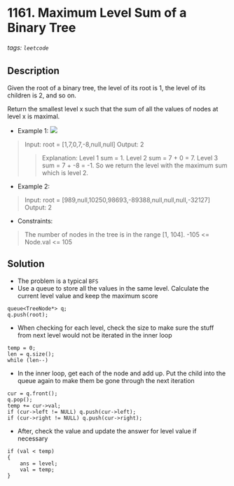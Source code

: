 # 1161. Maximum Level Sum of a Binary Tree
###### tags: `leetcode`
## Description
Given the root of a binary tree, the level of its root is 1, the level of its children is 2, and so on.

Return the smallest level x such that the sum of all the values of nodes at level x is maximal.

- Example 1:
![](https://assets.leetcode.com/uploads/2019/05/03/capture.JPG)

>Input: root = [1,7,0,7,-8,null,null]
Output: 2
>>Explanation: 
Level 1 sum = 1.
Level 2 sum = 7 + 0 = 7.
Level 3 sum = 7 + -8 = -1.
So we return the level with the maximum sum which is level 2.

- Example 2:

>Input: root = [989,null,10250,98693,-89388,null,null,null,-32127]
Output: 2

- Constraints:

>The number of nodes in the tree is in the range [1, 104].
-105 <= Node.val <= 105

## Solution
- The problem is a typical `BFS`
- Use a queue to store all the values in the same level. Calculate the current level value and keep the maximum score
```cpp=
queue<TreeNode*> q;
q.push(root);
```
- When checking for each level, check the size to make sure the stuff from next level would not be iterated in the inner loop
```cpp=
temp = 0;
len = q.size();
while (len--)
```
- In the inner loop, get each of the node and add up. Put the child into the queue again to make them be gone through the next iteration
```cpp=
cur = q.front();
q.pop();
temp += cur->val;
if (cur->left != NULL) q.push(cur->left);
if (cur->right != NULL) q.push(cur->right);
```
- After, check the value and update the answer for level value if necessary
```cpp=
if (val < temp)
{
    ans = level;
    val = temp;
}
```